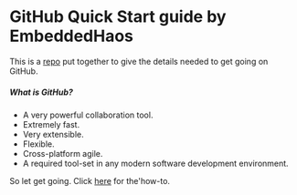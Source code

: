 # GitHub Quick Start guide by EmbeddedHaos

This is a [repo](http://readwrite.com/2013/09/30/understanding-github-a-journey-for-beginners-part-1) put together to give the details needed to get going on GitHub.

##### What is GitHub?

* A very powerful collaboration tool.
* Extremely fast.
* Very extensible.
* Flexible.
* Cross-platform agile.
* A required tool-set in any modern software development environment.

So let get going. Click [here]( http://embeddedhaos.github.io/GitHubQuickStart) for the'how-to.
